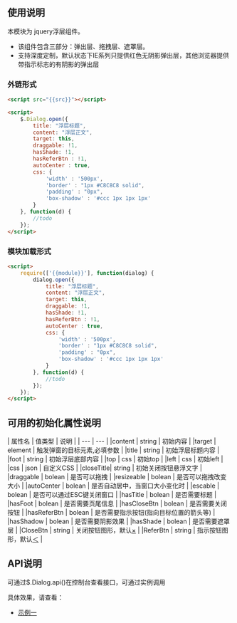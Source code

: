 ## 使用说明

本模块为 jquery浮层组件。

 * 该组件包含三部分：弹出层、拖拽层、遮罩层。
 * 支持深度定制，默认状态下IE系列只提供红色无阴影弹出层，其他浏览器提供带指示标志的有阴影的弹出层


### 外链形式

```html
<script src="{{src}}"></script>

<script>
    $.Dialog.open({
		title: "浮层标题",
		content: "浮层正文",
		target: this,
		draggable: !1,
		hasShade: !1,
		hasReferBtn : !1,
		autoCenter : true,
		css: {
			'width' : '500px',
			'border' : "1px #C8C8C8 solid",
			'padding' : "0px",
			'box-shadow' : '#ccc 1px 1px 1px'
		}
	}, function(d) {
		//todo 
	});
</script>
```

### 模块加载形式

```html
<script>
    require(['{{module}}'], function(dialog) {
		dialog.open({
			title: "浮层标题",
			content: "浮层正文",
			target: this,
			draggable: !1,
			hasShade: !1,
			hasReferBtn : !1,
			autoCenter : true,
			css: {
				'width' : '500px',
				'border' : "1px #C8C8C8 solid",
				'padding' : "0px",
				'box-shadow' : '#ccc 1px 1px 1px'
			}
		}, function(d) {
			//todo 
		});
    });
</script>
```

## 可用的初始化属性说明

| 属性名 | 值类型 | 说明 |
| --- | --- |
|content | string | 初始内容 |
|target  | element | 触发弹窗的目标元素,必填参数 |
|title | string | 初始浮层标题内容 |
|foot | string | 初始浮层底部内容 |
|top | css | 初始top |
|left | css | 初始left |
|css | json | 自定义CSS |
|closeTitle| string | 初始关闭按钮悬浮文字 |
|draggable | bolean | 是否可以拖拽 |
|resizeable | bolean | 是否可以拖拽改变大小 |
|autoCenter | bolean | 是否自动居中，当窗口大小变化时 |
|escable | bolean | 是否可以通过ESC键关闭窗口 |
|hasTitle | bolean | 是否需要标题 |
|hasFoot | bolean | 是否需要页尾信息 |
|hasCloseBtn | bolean | 是否需要关闭按钮 |
|hasReferBtn | bolean | 是否需要指示按钮(指向目标位置的箭头等) |
|hasShadow | bolean | 是否需要阴影效果 |
|hasShade | bolean | 是否需要遮罩层 |
|CloseBtn | string | 关闭按钮图形，默认[×](unescape("%D7")) |
|ReferBtn | string | 指示按钮图形，默认[＜](unescape("%uFF1C")) |


## API说明
可通过$.Dialog.api()在控制台查看接口，可通过实例调用

具体效果，请查看：

- [示例一](examples:demo1.md)


